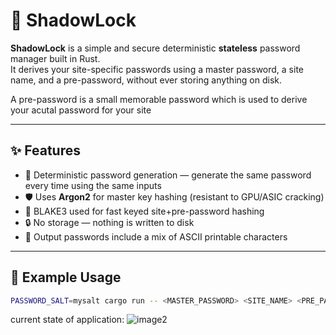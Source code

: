 # 🔐 ShadowLock

**ShadowLock** is a simple and secure deterministic **stateless** password manager built in Rust.  
It derives your site-specific passwords using a master password, a site name, and a pre-password, without ever storing anything on disk.

A pre-password is a small memorable password which is used to derive your acutal password for your site  

---

## ✨ Features

- 🧠 Deterministic password generation — generate the same password every time using the same inputs
- 🛡️ Uses **Argon2** for master key hashing (resistant to GPU/ASIC cracking)
- 🔑 BLAKE3 used for fast keyed site+pre-password hashing
- 🔒 No storage — nothing is written to disk
- 🔐 Output passwords include a mix of ASCII printable characters

---

## 🧪 Example Usage

```bash
PASSWORD_SALT=mysalt cargo run -- <MASTER_PASSWORD> <SITE_NAME> <PRE_PASSWORD>
```

current state of application:
![image2](https://github.com/user-attachments/assets/1dbf1fe5-59cf-4a61-8616-99184055c85f)
